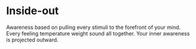 # Inside-out

Awareness based on pulling every stimuli to the forefront of your mind. Every feeling temperature weight sound all together. Your inner awareness is projected outward.

